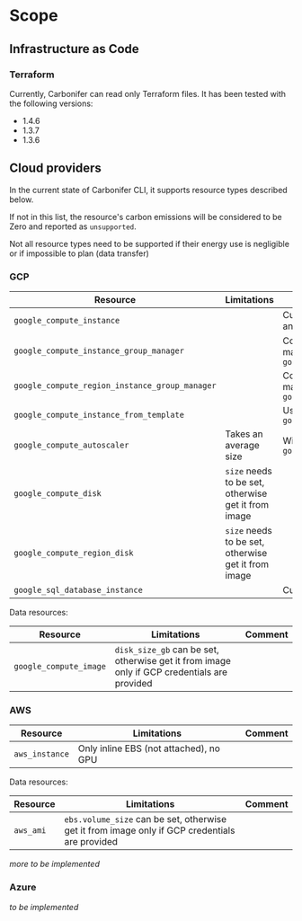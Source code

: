# Scope

## Infrastructure as Code

### Terraform

Currently, Carbonifer can read only Terraform files. It has been tested with the following versions:

- 1.4.6
- 1.3.7
- 1.3.6

## Cloud providers

In the current state of Carbonifer CLI, it supports resource types described below.

If not in this list, the resource's carbon emissions will be considered to be Zero and reported as `unsupported`.

Not all resource types need to be supported if their energy use is negligible or if impossible to plan (data transfer)

### GCP

| Resource | Limitations  | Comment |
|---|---|---|
| `google_compute_instance`  | | Custom machine, nested boot disk type and GPU supported |
| `google_compute_instance_group_manager`  | | Count will be the target size. Uses machine specifications from `google_compute_instance_template` |
| `google_compute_region_instance_group_manager`  | | Count will be the target size. Uses machine specifications from `google_compute_instance_template` |
| `google_compute_instance_from_template`  | | Uses machine specs from `google_compute_instance_template` |
| `google_compute_autoscaler`  | Takes an average size  | Will set target size of `google_compute_instance_group_manager` |
| `google_compute_disk`| `size` needs to be set, otherwise get it from image| |
| `google_compute_region_disk` | `size` needs to be set, otherwise get it from image| |
| `google_sql_database_instance`  | | Custom machine also supported |

Data resources:

| Resource | Limitations  | Comment |
|---|---|---|
| `google_compute_image`| `disk_size_gb` can be set, otherwise get it from image only if GCP credentials are provided| |

### AWS

| Resource | Limitations  | Comment |
|---|---|---|
| `aws_instance`| Only inline EBS (not attached), no GPU | |

Data resources:

| Resource | Limitations  | Comment |
|---|---|---|
| `aws_ami`| `ebs.volume_size` can be set, otherwise get it from image only if GCP credentials are provided| |


_more to be implemented_

### Azure

_to be implemented_
